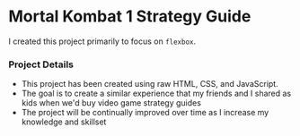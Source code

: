 # Mortal Kombat 1 Strategy Guide
I created this project primarily to focus on `flexbox`.

### Project Details
* This project has been created using raw HTML, CSS, and JavaScript.
* The goal is to create a similar experience that my friends and I shared as kids when we'd buy video game strategy guides
* The project will be continually improved over time as I increase my knowledge and skillset
